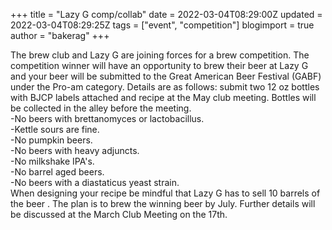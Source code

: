 +++
title = "Lazy G comp/collab"
date = 2022-03-04T08:29:00Z
updated = 2022-03-04T08:29:25Z
tags = ["event", "competition"]
blogimport = true 
author = "bakerag"
+++

<div class="gmail_default">The brew club and Lazy G are joining forces for a brew competition. The competition winner will have an opportunity to brew their beer at Lazy G and your beer will be submitted to the Great American Beer Festival (GABF) under the Pro-am category. Details are as follows: submit two 12 oz bottles with BJCP labels attached and recipe at the May club meeting. Bottles will be collected in the alley before the meeting.</div><div class="gmail_default">-No beers with brettanomyces or lactobacillus. </div><div class="gmail_default">-Kettle sours are fine. </div><div class="gmail_default">-No pumpkin beers. </div><div class="gmail_default">-No beers with heavy adjuncts. </div><div class="gmail_default">-No milkshake IPA's. </div><div class="gmail_default">-No barrel aged beers. </div><div class="gmail_default">-No beers with a diastaticus yeast strain. </div><div class="gmail_default">When designing your recipe be mindful that Lazy G has to sell 10 barrels of the beer . The plan is to brew the winning beer by July. Further details will be discussed at the March Club Meeting on the 17th.</div>
